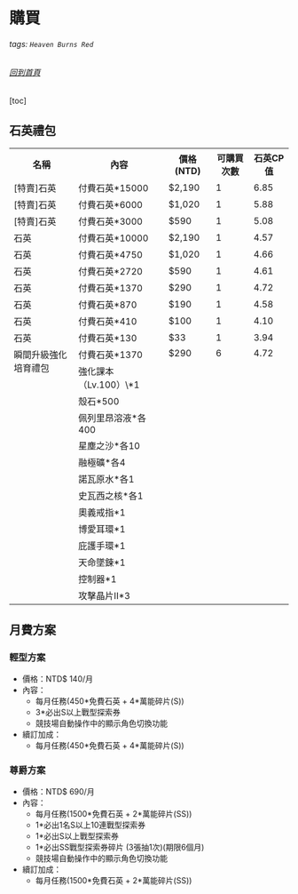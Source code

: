 # 購買
###### tags: `Heaven Burns Red`
###### [回到首頁](https://hackmd.io/GX0hndWJTUaeEWbXty1KMg)
[toc]

## 石英禮包

<table>
    <tr>
        <th>名稱</th>
        <th>內容</th>
        <th>價格(NTD)</th>
        <th>可購買次數</th>
        <th>石英CP值</th>
    </th>
    <tr>
        <td> [特賣]石英 </td>
        <td> 付費石英*15000 </td>
        <td> $2,190 </td>
        <td> 1 </td>
        <td> 6.85 </td>
    </tr>
    <tr>
        <td> [特賣]石英 </td>
        <td> 付費石英*6000 </td>
        <td> $1,020 </td>
        <td> 1 </td>
        <td> 5.88 </td>
    </tr>
    <tr>
        <td> [特賣]石英 </td>
        <td> 付費石英*3000 </td>
        <td> $590 </td>
        <td> 1 </td>
        <td> 5.08 </td>
    </tr>
    <tr>
        <td> 石英 </td>
        <td> 付費石英*10000 </td>
        <td> $2,190 </td>
        <td> 1 </td>
        <td> 4.57 </td>
    </tr>
    <tr>
        <td> 石英 </td>
        <td> 付費石英*4750 </td>
        <td> $1,020 </td>
        <td> 1 </td>
        <td> 4.66 </td>
    </tr>
    <tr>
        <td> 石英 </td>
        <td> 付費石英*2720 </td>
        <td> $590 </td>
        <td> 1 </td>
        <td> 4.61 </td>
    </tr>
    <tr>
        <td> 石英 </td>
        <td> 付費石英*1370 </td>
        <td> $290 </td>
        <td> 1 </td>
        <td> 4.72 </td>
    </tr>
    <tr>
        <td> 石英 </td>
        <td> 付費石英*870 </td>
        <td> $190 </td>
        <td> 1 </td>
        <td> 4.58 </td>
    </tr>
    <tr>
        <td> 石英 </td>
        <td> 付費石英*410 </td>
        <td> $100 </td>
        <td> 1 </td>
        <td> 4.10 </td>
    </tr>
    <tr>
        <td> 石英 </td>
        <td> 付費石英*130 </td>
        <td> $33 </td>
        <td> 1 </td>
        <td> 3.94 </td>
    </tr>
    <tr>
        <td rowspan="14" valign="top"> 瞬間升級強化培育禮包 </td>
        <td> 付費石英*1370 </td>
        <td rowspan="14" valign="top"> $290 </td>
        <td rowspan="14" valign="top"> 6 </td>
        <td rowspan="14" valign="top"> 4.72 </td>
    </tr>
    <tr>
        <td> 強化課本（Lv.100）\*1 </td>
    </tr>
    <tr>
        <td> 殼石*500 </td>
    </tr>
    <tr>
        <td> 佩列里昂溶液*各400 </td>
    </tr>
    <tr>
        <td> 星塵之沙*各10 </td>
    </tr>
    <tr>
        <td> 融極礦*各4 </td>
    </tr>
    <tr>
        <td> 諾瓦原水*各1 </td>
    </tr>
    <tr>
        <td> 史瓦西之核*各1 </td>
    </tr>
    <tr>
        <td> 奧義戒指*1 </td>
    </tr>
    <tr>
        <td> 博愛耳環*1 </td>
    </tr>
    <tr>
        <td> 庇護手環*1 </td>
    </tr>
    <tr>
        <td> 天命墜鍊*1 </td>
    </tr>
    <tr>
        <td> 控制器*1 </td>
    </tr>
    <tr>
        <td> 攻擊晶片II*3 </td>
    </tr>
</table>

## 月費方案
### 輕型方案
* 價格：NTD$ 140/月
* 內容：
    * 每月任務(450\*免費石英 + 4\*萬能碎片(S))
    * 3\*必出S以上戰型探索券
    * 競技場自動操作中的顯示角色切換功能
* 續訂加成：
    * 每月任務(450\*免費石英 + 4\*萬能碎片(S))

### 尊爵方案
* 價格：NTD$ 690/月
* 內容：
    * 每月任務(1500\*免費石英 + 2\*萬能碎片(SS))
    * 1\*必出1名S以上10連戰型探索券
    * 1\*必出S以上戰型探索券
    * 1\*必出SS戰型探索券碎片 (3張抽1次)(期限6個月)
    * 競技場自動操作中的顯示角色切換功能
* 續訂加成：
    * 每月任務(1500\*免費石英 + 2\*萬能碎片(SS))